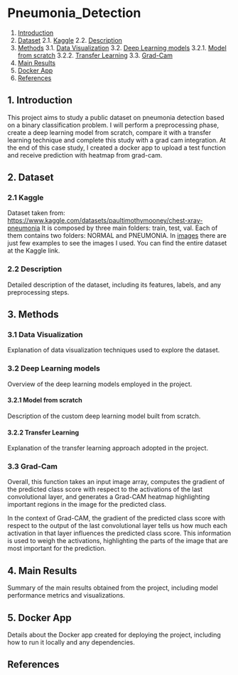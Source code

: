# Pneumonia_Detection

1. [Introduction](#introduction)
2. [Dataset](#dataset)
   2.1. [Kaggle](#kaggle)
   2.2. [Description](#description)
3. [Methods](#methods)
   3.1. [Data Visualization](#data-visualization)
   3.2. [Deep Learning models](#deep-learning-models)
       3.2.1. [Model from scratch](#model-from-scratch)
       3.2.2. [Transfer Learning](#transfer-learning)
   3.3. [Grad-Cam](#grad-cam)
4. [Main Results](#main-results)
5. [Docker App](#docker-app)
6. [References](#references)

## 1. Introduction

This project aims to study a public dataset on pneumonia detection based on a binary classification problem. I will perform a preprocessing phase, create a deep learning model from scratch, compare it with a transfer learning technique and complete this study with a grad cam integration. At the end of this case study, I created a docker app to upload a test function and receive prediction with heatmap from grad-cam.

## 2. Dataset

### 2.1 Kaggle

Dataset taken from: https://www.kaggle.com/datasets/paultimothymooney/chest-xray-pneumonia
It is composed by three main folders: train, test, val. Each of them contains two folders: NORMAL and PNEUMONIA. In [images](images/) there are just few examples to see the images I used. You can find the entire dataset at the Kaggle link.

### 2.2 Description

Detailed description of the dataset, including its features, labels, and any preprocessing steps.

## 3. Methods

### 3.1 Data Visualization

Explanation of data visualization techniques used to explore the dataset.

### 3.2 Deep Learning models

Overview of the deep learning models employed in the project.

#### 3.2.1 Model from scratch

Description of the custom deep learning model built from scratch.

#### 3.2.2 Transfer Learning

Explanation of the transfer learning approach adopted in the project.

### 3.3 Grad-Cam

Overall, this function takes an input image array, computes the gradient of the predicted class score with respect to the activations of the last convolutional layer, and generates a Grad-CAM heatmap highlighting important regions in the image for the predicted class.

In the context of Grad-CAM, the gradient of the predicted class score with respect to the output of the last convolutional layer tells us how much each activation in that layer influences the predicted class score. This information is used to weigh the activations, highlighting the parts of the image that are most important for the prediction.

## 4. Main Results

Summary of the main results obtained from the project, including model performance metrics and visualizations.

## 5. Docker App

Details about the Docker app created for deploying the project, including how to run it locally and any dependencies.

## References